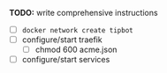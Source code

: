 **TODO:** write comprehensive instructions

- [ ] `docker network create tipbot`
- [ ] configure/start traefik
  - [ ] chmod 600 acme.json
- [ ] configure/start services
